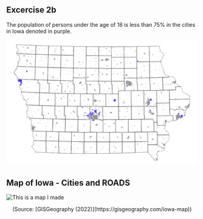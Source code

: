 ## Excercise 2b 
The population of persons under the age of 18 is less than 75% in the cities in Iowa denoted in purple.

![This is a map I made](ex2b.jpeg)

## Map of Iowa - Cities and ROADS
![This is a map I made](https://gisgeography.com/wp-content/uploads/2020/02/Iowa-Map-1265x870.jpg)
<center>(Source: [GISGeography (2022)](https://gisgeography.com/iowa-map))</center>
